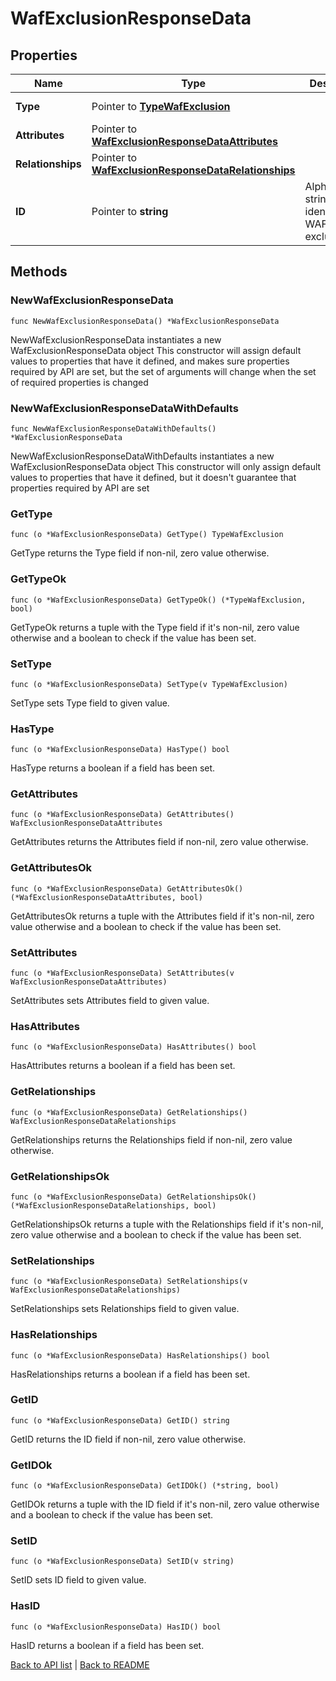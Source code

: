 # WafExclusionResponseData

## Properties

Name | Type | Description | Notes
------------ | ------------- | ------------- | -------------
**Type** | Pointer to [**TypeWafExclusion**](TypeWafExclusion.md) |  | [optional] [default to TYPEWAFEXCLUSION_WAF_EXCLUSION]
**Attributes** | Pointer to [**WafExclusionResponseDataAttributes**](WafExclusionResponseDataAttributes.md) |  | [optional] 
**Relationships** | Pointer to [**WafExclusionResponseDataRelationships**](WafExclusionResponseDataRelationships.md) |  | [optional] 
**ID** | Pointer to **string** | Alphanumeric string identifying a WAF exclusion. | [optional] [readonly] 

## Methods

### NewWafExclusionResponseData

`func NewWafExclusionResponseData() *WafExclusionResponseData`

NewWafExclusionResponseData instantiates a new WafExclusionResponseData object
This constructor will assign default values to properties that have it defined,
and makes sure properties required by API are set, but the set of arguments
will change when the set of required properties is changed

### NewWafExclusionResponseDataWithDefaults

`func NewWafExclusionResponseDataWithDefaults() *WafExclusionResponseData`

NewWafExclusionResponseDataWithDefaults instantiates a new WafExclusionResponseData object
This constructor will only assign default values to properties that have it defined,
but it doesn't guarantee that properties required by API are set

### GetType

`func (o *WafExclusionResponseData) GetType() TypeWafExclusion`

GetType returns the Type field if non-nil, zero value otherwise.

### GetTypeOk

`func (o *WafExclusionResponseData) GetTypeOk() (*TypeWafExclusion, bool)`

GetTypeOk returns a tuple with the Type field if it's non-nil, zero value otherwise
and a boolean to check if the value has been set.

### SetType

`func (o *WafExclusionResponseData) SetType(v TypeWafExclusion)`

SetType sets Type field to given value.

### HasType

`func (o *WafExclusionResponseData) HasType() bool`

HasType returns a boolean if a field has been set.

### GetAttributes

`func (o *WafExclusionResponseData) GetAttributes() WafExclusionResponseDataAttributes`

GetAttributes returns the Attributes field if non-nil, zero value otherwise.

### GetAttributesOk

`func (o *WafExclusionResponseData) GetAttributesOk() (*WafExclusionResponseDataAttributes, bool)`

GetAttributesOk returns a tuple with the Attributes field if it's non-nil, zero value otherwise
and a boolean to check if the value has been set.

### SetAttributes

`func (o *WafExclusionResponseData) SetAttributes(v WafExclusionResponseDataAttributes)`

SetAttributes sets Attributes field to given value.

### HasAttributes

`func (o *WafExclusionResponseData) HasAttributes() bool`

HasAttributes returns a boolean if a field has been set.

### GetRelationships

`func (o *WafExclusionResponseData) GetRelationships() WafExclusionResponseDataRelationships`

GetRelationships returns the Relationships field if non-nil, zero value otherwise.

### GetRelationshipsOk

`func (o *WafExclusionResponseData) GetRelationshipsOk() (*WafExclusionResponseDataRelationships, bool)`

GetRelationshipsOk returns a tuple with the Relationships field if it's non-nil, zero value otherwise
and a boolean to check if the value has been set.

### SetRelationships

`func (o *WafExclusionResponseData) SetRelationships(v WafExclusionResponseDataRelationships)`

SetRelationships sets Relationships field to given value.

### HasRelationships

`func (o *WafExclusionResponseData) HasRelationships() bool`

HasRelationships returns a boolean if a field has been set.

### GetID

`func (o *WafExclusionResponseData) GetID() string`

GetID returns the ID field if non-nil, zero value otherwise.

### GetIDOk

`func (o *WafExclusionResponseData) GetIDOk() (*string, bool)`

GetIDOk returns a tuple with the ID field if it's non-nil, zero value otherwise
and a boolean to check if the value has been set.

### SetID

`func (o *WafExclusionResponseData) SetID(v string)`

SetID sets ID field to given value.

### HasID

`func (o *WafExclusionResponseData) HasID() bool`

HasID returns a boolean if a field has been set.


[Back to API list](../README.md#documentation-for-api-endpoints) | [Back to README](../README.md)
